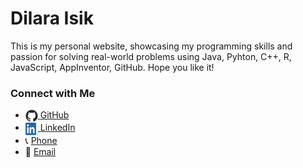 # Dilara Isik

This is my personal website, showcasing my programming skills and passion for solving real-world problems using Java, Pyhton, C++, R, JavaScript, AppInventor, GitHub.
Hope you like it!

### Connect with Me

<ul>
  <li>
    <a href="https://github.com/di-lo">
      <img src="images/github-mark.png" alt="GitHub" style="width: 20px; height: 20px; vertical-align: middle;">
    </a>
    <a href="https://github.com/di-lo" title="Visit my GitHub profile">GitHub</a>
  </li>
  <li>
    <a href="https://www.linkedin.com/in/dilara-isik/">
      <img src="images/LI-In-Bug.png" alt="LinkedIn" style="width: 20px; height: 20px; vertical-align: middle;">
    </a>
    <a href="https://www.linkedin.com/in/dilara-isik/" title="Visit my LinkedIn profile">LinkedIn</a>
  </li>
  <li>
    📞 <a href="tel:+16154912792" title="Call Me">Phone</a>
  </li>
  <li>
    📧 <a href="mailto:dilara.isik@vanderbilt.edu" title="Send Me an Email">Email</a>
  </li>
</ul>



